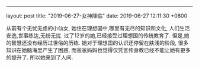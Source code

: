 ---
layout: post
title:  "2019-06-27-女神降临"
date:   2019-06-27 12:11:30 +0800

从前有个无忧无虑的小仙女,
她住在理想国中,哪里有无尽的知识和文化,
人们生活安逸,世事练达,无纷无扰.
过了12岁的她,已经接受过理想国的传统教育了.
但是,她的智慧还没有经历过世俗的历练.
她对于理想国的认识还停留在肤浅的阶段,
很多知识在她脑海里产生了困惑,
而爸爸妈妈也觉得仅凭言传身教已经不能让她有更多的提升了.
所以她来到了人间.



